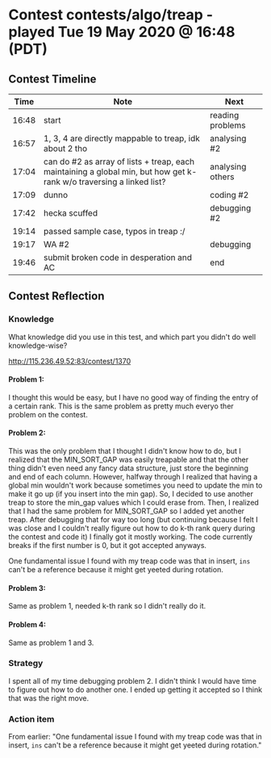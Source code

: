 # Contest contests/algo/treap - played Tue 19 May 2020 @ 16:48 (PDT)

## Contest Timeline

| Time | Note | Next |
|----|----|----|
16:48 | start | reading problems
16:57 | 1, 3, 4 are directly mappable to treap, idk about 2 tho | analysing #2
17:04 | can do #2 as array of lists + treap, each maintaining a global min, but how get k-rank w/o traversing a linked list? | analysing others
17:09 | dunno | coding #2
17:42 | hecka scuffed | debugging #2
19:14 | passed sample case, typos in treap :/
19:17 | WA #2 | debugging
19:46 | submit broken code in desperation and AC | end

## Contest Reflection

### Knowledge
What knowledge did you use in this test, and which part you didn't do well knowledge-wise?

http://115.236.49.52:83/contest/1370
#### Problem 1:

I thought this would be easy, but I have no good way of finding the entry of a certain rank.
This is the same problem as pretty much everyo ther problem on the contest.

#### Problem 2:

This was the only problem that I thought I didn't know how to do, but I realized that the MIN_SORT_GAP was easily treapable and that the other thing didn't even need any fancy data structure, just store the beginning and end of each column.
However, halfway through I realized that having a global min wouldn't work because sometimes you need to update the min to make it go up (if you insert into the min gap). So, I decided to use another treap to store the min_gap values which I could erase from.
Then, I realized that I had the same problem for MIN_SORT_GAP so I added yet another treap.
After debugging that for way too long (but continuing because I felt I was close and I couldn't really figure out how to do k-th rank query during the contest and code it) I finally got it mostly working.
The code currently breaks if the first number is 0, but it got accepted anyways.

One fundamental issue I found with my treap code was that in insert, `ins` can't be a reference because it might get yeeted during rotation.

#### Problem 3:

Same as problem 1, needed k-th rank so I didn't really do it.

#### Problem 4:

Same as problem 1 and 3.

### Strategy
I spent all of my time debugging problem 2. I didn't think I would have time to figure out how to do another one. I ended up getting it accepted so I think that was the right move.

### Action item

From earlier: "One fundamental issue I found with my treap code was that in insert, `ins` can't be a reference because it might get yeeted during rotation."
